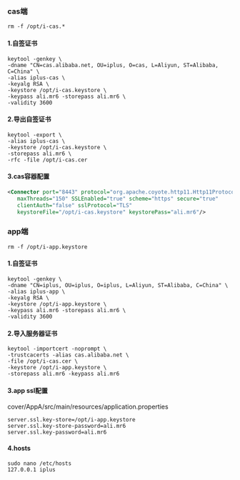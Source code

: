 ### cas端
```
rm -f /opt/i-cas.*
```
#### 1.自签证书
```
keytool -genkey \
-dname "CN=cas.alibaba.net, OU=iplus, O=cas, L=Aliyun, ST=Alibaba, C=China" \
-alias iplus-cas \
-keyalg RSA \
-keystore /opt/i-cas.keystore \
-keypass ali.mr6 -storepass ali.mr6 \
-validity 3600
```
#### 2.导出自签证书
```
keytool -export \
-alias iplus-cas \
-keystore /opt/i-cas.keystore \
-storepass ali.mr6 \
-rfc -file /opt/i-cas.cer
```
#### 3.cas容器配置
```xml
<Connector port="8443" protocol="org.apache.coyote.http11.Http11Protocol"
   maxThreads="150" SSLEnabled="true" scheme="https" secure="true"
   clientAuth="false" sslProtocol="TLS"
   keystoreFile="/opt/i-cas.keystore" keystorePass="ali.mr6"/>
```


### app端
```
rm -f /opt/i-app.keystore
```
#### 1.自签证书
```
keytool -genkey \
-dname "CN=iplus, OU=iplus, O=iplus, L=Aliyun, ST=Alibaba, C=China" \
-alias iplus-app \
-keyalg RSA \
-keystore /opt/i-app.keystore \
-keypass ali.mr6 -storepass ali.mr6 \
-validity 3600
```

#### 2.导入服务器证书
```
keytool -importcert -noprompt \
-trustcacerts -alias cas.alibaba.net \
-file /opt/i-cas.cer \
-keystore /opt/i-app.keystore \
-storepass ali.mr6 -keypass ali.mr6
```

#### 3.app ssl配置
cover/AppA/src/main/resources/application.properties

```
server.ssl.key-store=/opt/i-app.keystore
server.ssl.key-store-password=ali.mr6
server.ssl.key-password=ali.mr6
```

#### 4.hosts
```
sudo nano /etc/hosts
127.0.0.1 iplus
```
